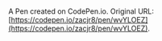 # 

A Pen created on CodePen.io. Original URL: [https://codepen.io/zacjr8/pen/wvYLOEZ](https://codepen.io/zacjr8/pen/wvYLOEZ).

